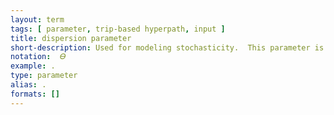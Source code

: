 ```yaml
---
layout: term
tags: [ parameter, trip-based hyperpath, input ]
title: dispersion parameter
short-description: Used for modeling stochasticity.  This parameter is between 0 and 1.  Higher values for the parameter mean that higher cost links within a hyperlink are devalued compared to the lowest cost links in the hyperlink.  That is, if the lowest cost for a hyperlink is c, when a new link gets added to the hyperlink with a cost higher than c, when θ is closer to 1, the more the new link has a low probability compared to the lowest cost link.  The higher θ emphasizes the lowest cost link more.
notation:  𝛳
example: .
type: parameter
alias: .
formats: []
---
```

